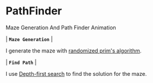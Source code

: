 # PathFinder

Maze Generation And Path Finder Animation


| **`Maze Generation`** |

I generate the maze with [randomized prim's algorithm](https://en.wikipedia.org/wiki/Maze_generation_algorithm#Randomized_Prim's_algorithm).

| **`Find Path`** |

I use [Depth-first search](https://en.wikipedia.org/wiki/Depth-first_search) to find the solution for the maze.

